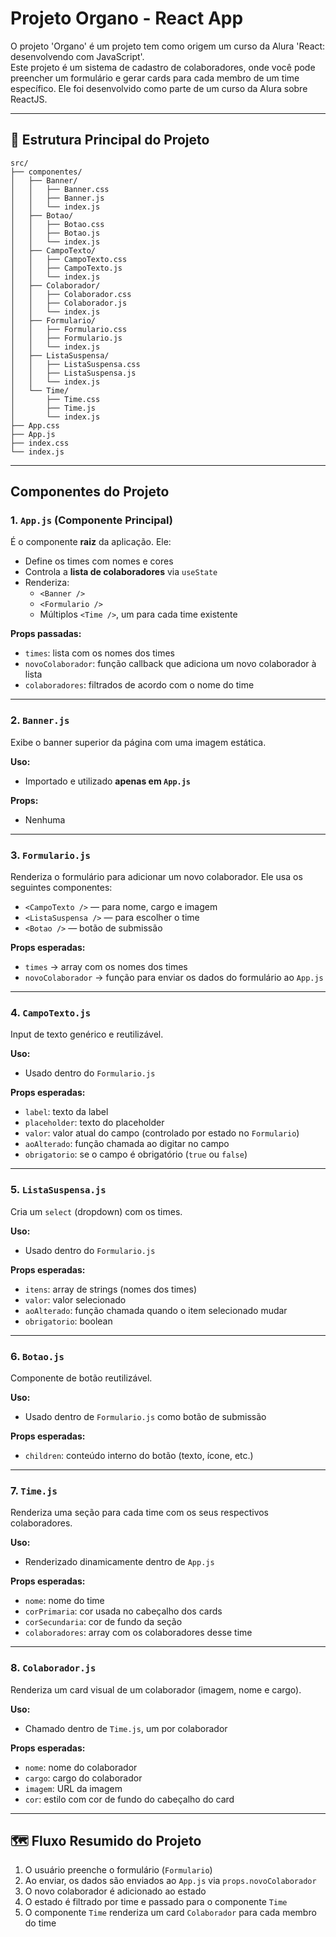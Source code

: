 # Projeto Organo - React App

O projeto 'Organo' é um projeto tem como origem um curso da Alura 'React: desenvolvendo com JavaScript'. <br>
Este projeto é um sistema de cadastro de colaboradores, onde você pode preencher um formulário e gerar cards para cada membro de um time específico. Ele foi desenvolvido como parte de um curso da Alura sobre ReactJS.

---

## 📁 Estrutura Principal do Projeto

```plaintext
src/
├── componentes/
│   ├── Banner/
│   │   ├── Banner.css
│   │   ├── Banner.js
│   │   └── index.js
│   ├── Botao/
│   │   ├── Botao.css
│   │   ├── Botao.js
│   │   └── index.js
│   ├── CampoTexto/
│   │   ├── CampoTexto.css
│   │   ├── CampoTexto.js
│   │   └── index.js
│   ├── Colaborador/
│   │   ├── Colaborador.css
│   │   ├── Colaborador.js
│   │   └── index.js
│   ├── Formulario/
│   │   ├── Formulario.css
│   │   ├── Formulario.js
│   │   └── index.js
│   ├── ListaSuspensa/
│   │   ├── ListaSuspensa.css
│   │   ├── ListaSuspensa.js
│   │   └── index.js
│   └── Time/
│       ├── Time.css
│       ├── Time.js
│       └── index.js
├── App.css
├── App.js
├── index.css
└── index.js
```

---

## Componentes do Projeto

### 1. `App.js` (Componente Principal)
É o componente **raiz** da aplicação. Ele:

- Define os times com nomes e cores
- Controla a **lista de colaboradores** via `useState`
- Renderiza:
  - `<Banner />`
  - `<Formulario />`
  - Múltiplos `<Time />`, um para cada time existente

**Props passadas:**
- `times`: lista com os nomes dos times
- `novoColaborador`: função callback que adiciona um novo colaborador à lista
- `colaboradores`: filtrados de acordo com o nome do time

---

### 2. `Banner.js`
Exibe o banner superior da página com uma imagem estática.

**Uso:**
- Importado e utilizado **apenas em `App.js`**

**Props:**
- Nenhuma

---

### 3. `Formulario.js`
Renderiza o formulário para adicionar um novo colaborador. Ele usa os seguintes componentes:

- `<CampoTexto />` — para nome, cargo e imagem
- `<ListaSuspensa />` — para escolher o time
- `<Botao />` — botão de submissão

**Props esperadas:**
- `times` → array com os nomes dos times
- `novoColaborador` → função para enviar os dados do formulário ao `App.js`

---

### 4. `CampoTexto.js`
Input de texto genérico e reutilizável.

**Uso:**
- Usado dentro do `Formulario.js`

**Props esperadas:**
- `label`: texto da label
- `placeholder`: texto do placeholder
- `valor`: valor atual do campo (controlado por estado no `Formulario`)
- `aoAlterado`: função chamada ao digitar no campo
- `obrigatorio`: se o campo é obrigatório (`true` ou `false`)

---

### 5. `ListaSuspensa.js`
Cria um `select` (dropdown) com os times.

**Uso:**
- Usado dentro do `Formulario.js`

**Props esperadas:**
- `itens`: array de strings (nomes dos times)
- `valor`: valor selecionado
- `aoAlterado`: função chamada quando o item selecionado mudar
- `obrigatorio`: boolean

---

### 6. `Botao.js`
Componente de botão reutilizável.

**Uso:**
- Usado dentro de `Formulario.js` como botão de submissão

**Props esperadas:**
- `children`: conteúdo interno do botão (texto, ícone, etc.)

---

### 7. `Time.js`
Renderiza uma seção para cada time com os seus respectivos colaboradores.

**Uso:**
- Renderizado dinamicamente dentro de `App.js`

**Props esperadas:**
- `nome`: nome do time
- `corPrimaria`: cor usada no cabeçalho dos cards
- `corSecundaria`: cor de fundo da seção
- `colaboradores`: array com os colaboradores desse time

---

### 8. `Colaborador.js`
Renderiza um card visual de um colaborador (imagem, nome e cargo).

**Uso:**
- Chamado dentro de `Time.js`, um por colaborador

**Props esperadas:**
- `nome`: nome do colaborador
- `cargo`: cargo do colaborador
- `imagem`: URL da imagem
- `cor`: estilo com cor de fundo do cabeçalho do card

---

## 🗺️ Fluxo Resumido do Projeto

1. O usuário preenche o formulário (`Formulario`)
2. Ao enviar, os dados são enviados ao `App.js` via `props.novoColaborador`
3. O novo colaborador é adicionado ao estado
4. O estado é filtrado por time e passado para o componente `Time`
5. O componente `Time` renderiza um card `Colaborador` para cada membro do time
